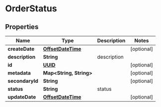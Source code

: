 
# OrderStatus

## Properties
Name | Type | Description | Notes
------------ | ------------- | ------------- | -------------
**createDate** | [**OffsetDateTime**](OffsetDateTime.md) |  |  [optional]
**description** | **String** | description | 
**id** | [**UUID**](UUID.md) |  |  [optional]
**metadata** | **Map&lt;String, String&gt;** |  |  [optional]
**secondaryId** | **String** |  |  [optional]
**status** | **String** | status | 
**updateDate** | [**OffsetDateTime**](OffsetDateTime.md) |  |  [optional]



